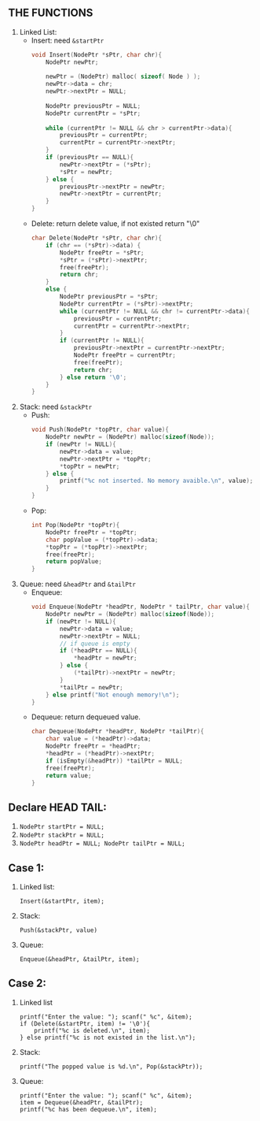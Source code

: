 ## THE FUNCTIONS
1. Linked List:  
	- Insert:  need `&startPtr`
		```c
		void Insert(NodePtr *sPtr, char chr){
			NodePtr newPtr;
			
			newPtr = (NodePtr) malloc( sizeof( Node ) );
			newPtr->data = chr;
			newPtr->nextPtr = NULL;
			
			NodePtr previousPtr = NULL;
			NodePtr currentPtr = *sPtr;
			
			while (currentPtr != NULL && chr > currentPtr->data){
				previousPtr = currentPtr;
				currentPtr = currentPtr->nextPtr;
			}
			if (previousPtr == NULL){
				newPtr->nextPtr = (*sPtr);
				*sPtr = newPtr;
			} else {
				previousPtr->nextPtr = newPtr;
				newPtr->nextPtr = currentPtr;
			}
		}
		```
	- Delete: return delete value, if not existed return "\0"
		```c
		char Delete(NodePtr *sPtr, char chr){
			if (chr == (*sPtr)->data) {
				NodePtr freePtr = *sPtr;
				*sPtr = (*sPtr)->nextPtr;
				free(freePtr);
				return chr;
			}
			else {
				NodePtr previousPtr = *sPtr;
				NodePtr currentPtr = (*sPtr)->nextPtr;
				while (currentPtr != NULL && chr != currentPtr->data){
					previousPtr = currentPtr;
					currentPtr = currentPtr->nextPtr;
				}
				if (currentPtr != NULL){
					previousPtr->nextPtr = currentPtr->nextPtr;
					NodePtr freePtr = currentPtr;
					free(freePtr);
					return chr;
				} else return '\0';
			}
		}
		```
2. Stack:  need `&stackPtr` 
	- Push:  
		```c
		void Push(NodePtr *topPtr, char value){
			NodePtr newPtr = (NodePtr) malloc(sizeof(Node));
			if (newPtr != NULL){
				newPtr->data = value;
				newPtr->nextPtr = *topPtr;
				*topPtr = newPtr;
			} else {
				printf("%c not inserted. No memory avaible.\n", value);
			}
		}
		```
	- Pop:  
		```c
		int Pop(NodePtr *topPtr){
			NodePtr freePtr = *topPtr;
			char popValue = (*topPtr)->data;
			*topPtr = (*topPtr)->nextPtr;
			free(freePtr);
			return popValue;
		}
		```
3. Queue: need `&headPtr` and `&tailPtr`
	- Enqueue:  
		```c
		void Enqueue(NodePtr *headPtr, NodePtr * tailPtr, char value){
			NodePtr newPtr = (NodePtr) malloc(sizeof(Node));
			if (newPtr != NULL){
				newPtr->data = value;
				newPtr->nextPtr = NULL;
				// if queue is empty
				if (*headPtr == NULL){
					*headPtr = newPtr;
				} else {
					(*tailPtr)->nextPtr = newPtr;
				}
				*tailPtr = newPtr;
			} else printf("Not enough memory!\n");
		}	
		```
	- Dequeue: return dequeued value.
		```c
		char Dequeue(NodePtr *headPtr, NodePtr *tailPtr){
			char value = (*headPtr)->data;
			NodePtr freePtr = *headPtr;
			*headPtr = (*headPtr)->nextPtr;
			if (isEmpty(&headPtr)) *tailPtr = NULL;
			free(freePtr);
			return value;
		}		
		```
## Declare HEAD TAIL:  
1. `NodePtr startPtr = NULL;`
2. `NodePtr stackPtr = NULL;`
3. `NodePtr headPtr = NULL; NodePtr tailPtr = NULL;`
## Case 1:
1. Linked list:  
    ```
    Insert(&startPtr, item);
    ```
2. Stack:  
    ```
    Push(&stackPtr, value)
    ```
3. Queue:  
    ```
    Enqueue(&headPtr, &tailPtr, item);
    ```
## Case 2:
1. Linked list	
    ```
    printf("Enter the value: "); scanf(" %c", &item);
    if (Delete(&startPtr, item) != '\0'){
        printf("%c is deleted.\n", item);
    } else printf("%c is not existed in the list.\n");
    ```
2. Stack:  
    ```
    printf("The popped value is %d.\n", Pop(&stackPtr));
    ```
3. Queue:
    ```
    printf("Enter the value: "); scanf(" %c", &item);
    item = Dequeue(&headPtr, &tailPtr);
    printf("%c has been dequeue.\n", item);
    ```